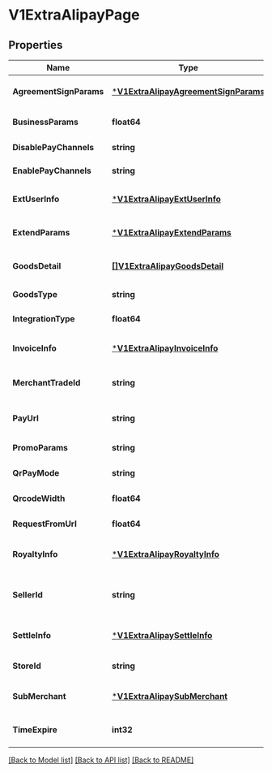 # V1ExtraAlipayPage

## Properties
Name | Type | Description | Notes
------------ | ------------- | ------------- | -------------
**AgreementSignParams** | [***V1ExtraAlipayAgreementSignParams**](v1ExtraAlipayAgreementSignParams.md) |  | [optional] [default to null]
**BusinessParams** | **float64** | 业务扩展参数 | [default to null]
**DisablePayChannels** | **string** | 禁用渠道 | [default to null]
**EnablePayChannels** | **string** | 可用渠道 | [default to null]
**ExtUserInfo** | [***V1ExtraAlipayExtUserInfo**](v1ExtraAlipayExtUserInfo.md) |  | [optional] [default to null]
**ExtendParams** | [***V1ExtraAlipayExtendParams**](v1ExtraAlipayExtendParams.md) |  | [optional] [default to null]
**GoodsDetail** | [**[]V1ExtraAlipayGoodsDetail**](v1ExtraAlipayGoodsDetail.md) | 商品明细列表 | [optional] [default to null]
**GoodsType** | **string** | 商品类型 | [default to null]
**IntegrationType** | **float64** | 支付宝用户ID | [default to null]
**InvoiceInfo** | [***V1ExtraAlipayInvoiceInfo**](v1ExtraAlipayInvoiceInfo.md) |  | [optional] [default to null]
**MerchantTradeId** | **string** | [ONLY IN RESPONSE] 商户订单号 | [default to null]
**PayUrl** | **string** | [ONLY IN RESPONSE] 支付链接 | [default to null]
**PromoParams** | **string** | 优惠参数 | [default to null]
**QrPayMode** | **string** | 扫码支付模式 | [default to null]
**QrcodeWidth** | **float64** | 二维码宽度 | [default to null]
**RequestFromUrl** | **float64** | 请求来源地址 | [default to null]
**RoyaltyInfo** | [***V1ExtraAlipayRoyaltyInfo**](v1ExtraAlipayRoyaltyInfo.md) |  | [optional] [default to null]
**SellerId** | **string** | [ONLY IN RESPONSE] 收款支付宝用户ID | [default to null]
**SettleInfo** | [***V1ExtraAlipaySettleInfo**](v1ExtraAlipaySettleInfo.md) |  | [optional] [default to null]
**StoreId** | **string** | 商户门店编号 | [default to null]
**SubMerchant** | [***V1ExtraAlipaySubMerchant**](v1ExtraAlipaySubMerchant.md) |  | [optional] [default to null]
**TimeExpire** | **int32** | 订单失效时间 | [optional] [default to null]

[[Back to Model list]](../README.md#documentation-for-models) [[Back to API list]](../README.md#documentation-for-api-endpoints) [[Back to README]](../README.md)


